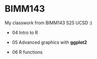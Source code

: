 # BIMM143
My classwork from BIMM143 S25 UCSD :)

- 04 Intro to R

- 05 Advanced graphics with **ggplot2**

- 06 R functions